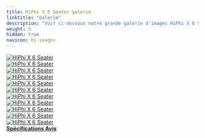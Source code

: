 ```yaml
---
title: HiPhi X 6 Seater galerie
linktitle: "Galerie"
description: "Voir ci-dessous notre grande galerie d'images HiPhi X 6 Seater. Cliquez sur les images pour les versions haute résolution."
weight: 5
hidden: true
navicon: bi-images
---
```

<!-- markdownlint-disable MD033 -->
<div class="row" id ="my-gallery">
	<div class="pswp-grid-item col-6 col-md-4">
		<a href="https://media.evkx.net/multimedia/models/hiphi/x/x_6_seater/charging_1.jpg"
data-pswp-src="https://media.evkx.net/multimedia/models/hiphi/x/x_6_seater/charging_1.jpg"
data-pswp-width="3000"
data-pswp-height="2000" 
target="_blank">
			<img src="https://media.evkx.net/multimedia/models/hiphi/x/x_6_seater/charging_1_xst.jpg" alt="HiPhi X 6 Seater" class="img-fluid " />
		</a>
	</div>
	<div class="pswp-grid-item col-6 col-md-4">
		<a href="https://media.evkx.net/multimedia/models/hiphi/x/x_6_seater/exterior_1.jpg"
data-pswp-src="https://media.evkx.net/multimedia/models/hiphi/x/x_6_seater/exterior_1.jpg"
data-pswp-width="1959"
data-pswp-height="1102" 
target="_blank">
			<img src="https://media.evkx.net/multimedia/models/hiphi/x/x_6_seater/exterior_1_xst.jpg" alt="HiPhi X 6 Seater" class="img-fluid " />
		</a>
	</div>
	<div class="pswp-grid-item col-6 col-md-4">
		<a href="https://media.evkx.net/multimedia/models/hiphi/x/x_6_seater/exterior_2.jpg"
data-pswp-src="https://media.evkx.net/multimedia/models/hiphi/x/x_6_seater/exterior_2.jpg"
data-pswp-width="3000"
data-pswp-height="1687" 
target="_blank">
			<img src="https://media.evkx.net/multimedia/models/hiphi/x/x_6_seater/exterior_2_xst.jpg" alt="HiPhi X 6 Seater" class="img-fluid " />
		</a>
	</div>
	<div class="pswp-grid-item col-6 col-md-4">
		<a href="https://media.evkx.net/multimedia/models/hiphi/x/x_6_seater/exterior_3.jpg"
data-pswp-src="https://media.evkx.net/multimedia/models/hiphi/x/x_6_seater/exterior_3.jpg"
data-pswp-width="3000"
data-pswp-height="2000" 
target="_blank">
			<img src="https://media.evkx.net/multimedia/models/hiphi/x/x_6_seater/exterior_3_xst.jpg" alt="HiPhi X 6 Seater" class="img-fluid " />
		</a>
	</div>
	<div class="pswp-grid-item col-6 col-md-4">
		<a href="https://media.evkx.net/multimedia/models/hiphi/x/x_6_seater/exterior_4.jpg"
data-pswp-src="https://media.evkx.net/multimedia/models/hiphi/x/x_6_seater/exterior_4.jpg"
data-pswp-width="3000"
data-pswp-height="2000" 
target="_blank">
			<img src="https://media.evkx.net/multimedia/models/hiphi/x/x_6_seater/exterior_4_xst.jpg" alt="HiPhi X 6 Seater" class="img-fluid " />
		</a>
	</div>
	<div class="pswp-grid-item col-6 col-md-4">
		<a href="https://media.evkx.net/multimedia/models/hiphi/x/x_6_seater/headlights_1.jpg"
data-pswp-src="https://media.evkx.net/multimedia/models/hiphi/x/x_6_seater/headlights_1.jpg"
data-pswp-width="3000"
data-pswp-height="2000" 
target="_blank">
			<img src="https://media.evkx.net/multimedia/models/hiphi/x/x_6_seater/headlights_1_xst.jpg" alt="HiPhi X 6 Seater" class="img-fluid " />
		</a>
	</div>
	<div class="pswp-grid-item col-6 col-md-4">
		<a href="https://media.evkx.net/multimedia/models/hiphi/x/x_6_seater/main_1.jpg"
data-pswp-src="https://media.evkx.net/multimedia/models/hiphi/x/x_6_seater/main_1.jpg"
data-pswp-width="3000"
data-pswp-height="2000" 
target="_blank">
			<img src="https://media.evkx.net/multimedia/models/hiphi/x/x_6_seater/main_1_xst.jpg" alt="HiPhi X 6 Seater" class="img-fluid " />
		</a>
	</div>
	<div class="pswp-grid-item col-6 col-md-4">
		<a href="https://media.evkx.net/multimedia/models/hiphi/x/x_6_seater/rearlights_1.jpg"
data-pswp-src="https://media.evkx.net/multimedia/models/hiphi/x/x_6_seater/rearlights_1.jpg"
data-pswp-width="3000"
data-pswp-height="2000" 
target="_blank">
			<img src="https://media.evkx.net/multimedia/models/hiphi/x/x_6_seater/rearlights_1_xst.jpg" alt="HiPhi X 6 Seater" class="img-fluid " />
		</a>
	</div>
	<div class="pswp-grid-item col-6 col-md-4">
		<a href="https://media.evkx.net/multimedia/models/hiphi/x/x_6_seater/screens_1.jpg"
data-pswp-src="https://media.evkx.net/multimedia/models/hiphi/x/x_6_seater/screens_1.jpg"
data-pswp-width="3000"
data-pswp-height="2000" 
target="_blank">
			<img src="https://media.evkx.net/multimedia/models/hiphi/x/x_6_seater/screens_1_xst.jpg" alt="HiPhi X 6 Seater" class="img-fluid " />
		</a>
	</div>
	<div class="pswp-grid-item col-6 col-md-4">
		<a href="https://media.evkx.net/multimedia/models/hiphi/x/x_6_seater/trunk_1.jpg"
data-pswp-src="https://media.evkx.net/multimedia/models/hiphi/x/x_6_seater/trunk_1.jpg"
data-pswp-width="1200"
data-pswp-height="700" 
target="_blank">
			<img src="https://media.evkx.net/multimedia/models/hiphi/x/x_6_seater/trunk_1_xst.jpg" alt="HiPhi X 6 Seater" class="img-fluid " />
		</a>
	</div>
	<div class="pswp-grid-item col-6 col-md-4">
		<a href="https://media.evkx.net/multimedia/models/hiphi/x/x_6_seater/trunk_2.jpg"
data-pswp-src="https://media.evkx.net/multimedia/models/hiphi/x/x_6_seater/trunk_2.jpg"
data-pswp-width="3000"
data-pswp-height="2000" 
target="_blank">
			<img src="https://media.evkx.net/multimedia/models/hiphi/x/x_6_seater/trunk_2_xst.jpg" alt="HiPhi X 6 Seater" class="img-fluid " />
		</a>
	</div>
</div>
<script type="module">
  import PhotoSwipeLightbox from '/js/photoswipe-lightbox.esm.js';
    const lightbox = new PhotoSwipeLightbox({
       gallery: '#my-gallery',
        children: 'a',
        pswpModule: () => import('/js/photoswipe.esm.js')
    });
lightbox.init();
</script>
<div class="mt-3 mb-3">
<a href="../specifications/" class="text-decoration-none text-black">
<strong><i class="bi-arrow-left"></i> Spécifications </strong>
</a>
<a href="../reviews/" class="text-decoration-none text-black float-end">
<strong>Avis <i class="bi-arrow-right"></i></strong>
</a>
</div>
